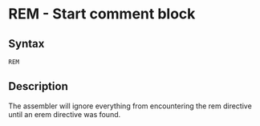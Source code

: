 # REM - Start comment block

## Syntax
```assembly
REM
```

## Description
The assembler will ignore everything from encountering the rem directive until an erem directive was found.
